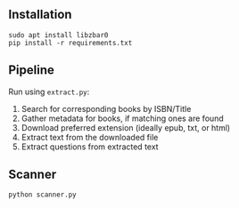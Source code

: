## Installation

```
sudo apt install libzbar0
pip install -r requirements.txt
```

## Pipeline

Run using `extract.py`:

1. Search for corresponding books by ISBN/Title
2. Gather metadata for books, if matching ones are found
3. Download preferred extension (ideally epub, txt, or html)
4. Extract text from the downloaded file
5. Extract questions from extracted text

## Scanner

```
python scanner.py
```
